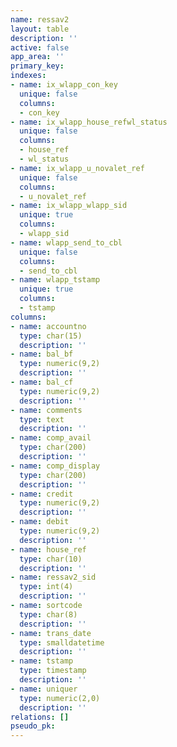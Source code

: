 ```yaml
---
name: ressav2
layout: table
description: ''
active: false
app_area: ''
primary_key: 
indexes:
- name: ix_wlapp_con_key
  unique: false
  columns:
  - con_key
- name: ix_wlapp_house_refwl_status
  unique: false
  columns:
  - house_ref
  - wl_status
- name: ix_wlapp_u_novalet_ref
  unique: false
  columns:
  - u_novalet_ref
- name: ix_wlapp_wlapp_sid
  unique: true
  columns:
  - wlapp_sid
- name: wlapp_send_to_cbl
  unique: false
  columns:
  - send_to_cbl
- name: wlapp_tstamp
  unique: true
  columns:
  - tstamp
columns:
- name: accountno
  type: char(15)
  description: ''
- name: bal_bf
  type: numeric(9,2)
  description: ''
- name: bal_cf
  type: numeric(9,2)
  description: ''
- name: comments
  type: text
  description: ''
- name: comp_avail
  type: char(200)
  description: ''
- name: comp_display
  type: char(200)
  description: ''
- name: credit
  type: numeric(9,2)
  description: ''
- name: debit
  type: numeric(9,2)
  description: ''
- name: house_ref
  type: char(10)
  description: ''
- name: ressav2_sid
  type: int(4)
  description: ''
- name: sortcode
  type: char(8)
  description: ''
- name: trans_date
  type: smalldatetime
  description: ''
- name: tstamp
  type: timestamp
  description: ''
- name: uniquer
  type: numeric(2,0)
  description: ''
relations: []
pseudo_pk: 
---
```


